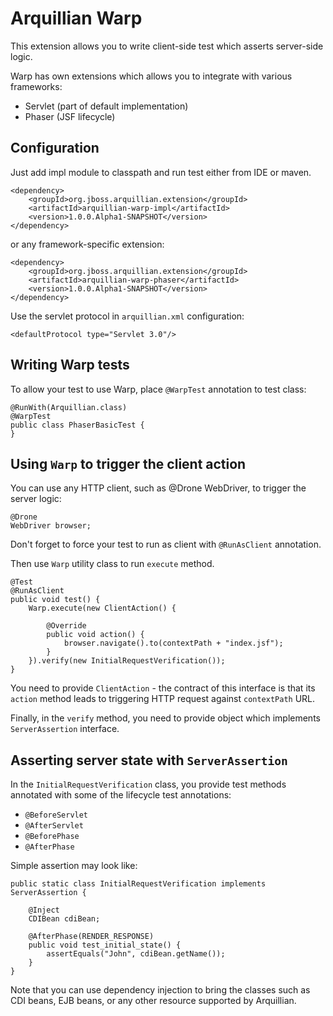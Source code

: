 Arquillian Warp
===============

This extension allows you to write client-side test which asserts server-side logic.

Warp has own extensions which allows you to integrate with various frameworks:

* Servlet (part of default implementation)
* Phaser (JSF lifecycle)


Configuration
-------------

Just add impl module to classpath and run test either from IDE or maven.

    <dependency>
        <groupId>org.jboss.arquillian.extension</groupId>
        <artifactId>arquillian-warp-impl</artifactId>
        <version>1.0.0.Alpha1-SNAPSHOT</version>
    </dependency>

or any framework-specific extension:

    <dependency>
        <groupId>org.jboss.arquillian.extension</groupId>
        <artifactId>arquillian-warp-phaser</artifactId>
        <version>1.0.0.Alpha1-SNAPSHOT</version>
    </dependency>

Use the servlet protocol in `arquillian.xml` configuration:

    <defaultProtocol type="Servlet 3.0"/>


Writing Warp tests
------------------

To allow your test to use Warp, place `@WarpTest` annotation to test class:

    @RunWith(Arquillian.class)
    @WarpTest
    public class PhaserBasicTest {
    }



Using `Warp` to trigger the client action
-----------------------------------------

You can use any HTTP client, such as @Drone WebDriver, to trigger the server logic:

    @Drone
    WebDriver browser;

Don't forget to force your test to run as client with `@RunAsClient` annotation.

Then use `Warp` utility class to run `execute` method.

    @Test
    @RunAsClient
    public void test() {
        Warp.execute(new ClientAction() {

            @Override
            public void action() {
                browser.navigate().to(contextPath + "index.jsf");
            }
        }).verify(new InitialRequestVerification());
    }

You need to provide `ClientAction` - the contract of this interface is that its `action` method leads to triggering HTTP request against `contextPath` URL.

Finally, in the `verify` method, you need to provide object which implements `ServerAssertion` interface.



Asserting server state with `ServerAssertion`
---------------------------------------------

In the `InitialRequestVerification` class, you provide test methods annotated with some of the lifecycle test annotations:

* `@BeforeServlet`
* `@AfterServlet`
* `@BeforePhase`
* `@AfterPhase`

Simple assertion may look like:

    public static class InitialRequestVerification implements ServerAssertion {

        @Inject
        CDIBean cdiBean;

        @AfterPhase(RENDER_RESPONSE)
        public void test_initial_state() {
            assertEquals("John", cdiBean.getName());
        }
    }

Note that you can use dependency injection to bring the classes such as CDI beans, EJB beans, or any other resource supported by Arquillian.
